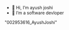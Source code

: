 - 👋 Hi, I’m ayush joshi
- 👀 I’m a software devloper 

"002953616_AyushJoshi"


<!---
ayushjoshi165/ayushjoshi165 is a ✨ special ✨ repository because its `README.md` (this file) appears on your GitHub profile.
You can click the Preview link to take a look at your changes.
--->
